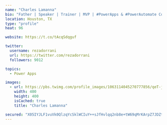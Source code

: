 ```yaml
---
name: "Charles Lamanna"
bio: "Father | Speaker | Trainer | MVP | #PowerApps & #PowerAutomate Community Super User | YouTuber Right-pointing triangle http://youtube.com/c/rezadorrani | Learn - Share - Clockwise rightwards and leftwards open circle arrows"
location: Houston, TX
type: "profile"
heat: 96

website: https://t.co/tAcqSdqguf

twitter:
  username: rezadorrani
  url: https://twitter.com/rezadorrani
  followers: 9012

topics:
  - Power Apps

images:
  - url: https://pbs.twimg.com/profile_images/1063114045270777856/qeT-jpWr_400x400.jpg
    width: 400
    height: 400
    isCached: true
    title: "Charles Lamanna"

secured: "X05IYJLF1vuVk0QlzqYcSklWCIuY++sJfHvlqq2nb8e+tW69qMrKArpZ7JDZtMyQ13spYNsHV53jt94eYO2LdGnj8nG5vekk+WoFEiZsCaYwTh3SFQpRvqh5fAzZShpDutAfKoflf0HLO0fcG9xBH8uUf5Jevs+bdk1VWO121Jzsczj3wXxKS0ap9JNp7Tzzix6YuSWS1ka8wN1JzKN499mqFyN5+A005ysYTnHqDkPkUfCQL2nPLYvGbrexP8CzddKyB1lTzdzHxS5dY1/TLnrqz2M9Nr9VCY0Z9i52R4j0RPQaSFJfyMwTy6VOR08on7dQ52OI2UpGxJs2WJgGPLx7B6wfYyjPbzESYLasDyCcIdq12gNl4TeoI0E3cjDg9pzO3SOc7Ec5Ik+ItW8SUEOvS2OP/DnWU1XM0ti3W8Q=;EXs04p81iy651CECw/iTKg=="
---
```


